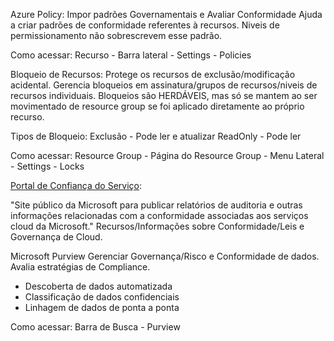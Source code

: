 Azure Policy:
Impor padrões Governamentais e Avaliar Conformidade
Ajuda a criar padrões de conformidade referentes à recursos.
Niveis de permissionamento não sobrescrevem esse padrão.

Como acessar: Recurso - Barra lateral - Settings - Policies

Bloqueio de Recursos:
Protege os recursos de exclusão/modificação acidental.
Gerencia bloqueios em assinatura/grupos de recursos/niveis de recursos individuais.
Bloqueios são HERDÁVEIS, mas só se mantem ao ser movimentado de resource group se foi aplicado diretamente ao próprio recurso.

Tipos de Bloqueio:
Exclusão - Pode ler e atualizar
ReadOnly - Pode ler

Como acessar: Resource Group - Página do Resource Group - Menu Lateral - Settings - Locks

<p><a href="https://servicetrust.microsoft.com/">Portal de Confiança do Serviço</a>:</p>

 "Site público da Microsoft para publicar relatórios de auditoria e outras informações relacionadas com a conformidade associadas aos serviços cloud da Microsoft."
 Recursos/Informações sobre Conformidade/Leis e Governança de Cloud.

Microsoft Purview
Gerenciar Governança/Risco e Conformidade de dados.
Avalia estratégias de Compliance.
  - Descoberta de dados automatizada
  - Classificação de dados confidenciais
  - Linhagem de dados de ponta a ponta

Como acessar: Barra de Busca - Purview
